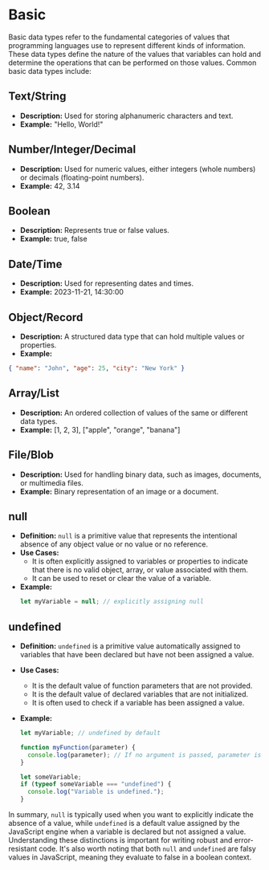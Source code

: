 # Basic

Basic data types refer to the fundamental categories of values that programming languages use to represent different kinds of information. These data types define the nature of the values that variables can hold and determine the operations that can be performed on those values. Common basic data types include:

## Text/String

- **Description:** Used for storing alphanumeric characters and text.
- **Example:** "Hello, World!"

## Number/Integer/Decimal

- **Description:** Used for numeric values, either integers (whole numbers) or decimals (floating-point numbers).
- **Example:** 42, 3.14

## Boolean

- **Description:** Represents true or false values.
- **Example:** true, false

## Date/Time

- **Description:** Used for representing dates and times.
- **Example:** 2023-11-21, 14:30:00

## Object/Record

- **Description:** A structured data type that can hold multiple values or properties.
- **Example:**

```json
{ "name": "John", "age": 25, "city": "New York" }
```

## Array/List

- **Description:** An ordered collection of values of the same or different data types.
- **Example:** [1, 2, 3], ["apple", "orange", "banana"]

## File/Blob

- **Description:** Used for handling binary data, such as images, documents, or multimedia files.
- **Example:** Binary representation of an image or a document.

## null

- **Definition:** `null` is a primitive value that represents the intentional absence of any object value or no value or no reference.
- **Use Cases:**
  - It is often explicitly assigned to variables or properties to indicate that there is no valid object, array, or value associated with them.
  - It can be used to reset or clear the value of a variable.
- **Example:**
  ```javascript
  let myVariable = null; // explicitly assigning null
  ```

## undefined

- **Definition:** `undefined` is a primitive value automatically assigned to variables that have been declared but have not been assigned a value.
- **Use Cases:**
  - It is the default value of function parameters that are not provided.
  - It is the default value of declared variables that are not initialized.
  - It is often used to check if a variable has been assigned a value.
- **Example:**

  ```javascript
  let myVariable; // undefined by default

  function myFunction(parameter) {
    console.log(parameter); // If no argument is passed, parameter is undefined
  }

  let someVariable;
  if (typeof someVariable === "undefined") {
    console.log("Variable is undefined.");
  }
  ```

In summary, `null` is typically used when you want to explicitly indicate the absence of a value, while `undefined` is a default value assigned by the JavaScript engine when a variable is declared but not assigned a value. Understanding these distinctions is important for writing robust and error-resistant code. It's also worth noting that both `null` and `undefined` are falsy values in JavaScript, meaning they evaluate to false in a boolean context.
